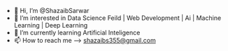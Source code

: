 - 👋 Hi, I’m @ShazaibSarwar
- 👀 I’m interested in Data Science Feild | Web Development | Ai | Machine Learning | Deep Learning
- 🌱 I’m currently learning Artificial Inteligence
- 📫 How to reach me --> shazaibs355@gmail.com
